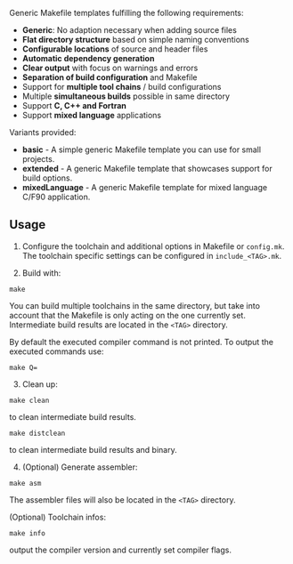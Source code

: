 Generic Makefile templates fulfilling the following requirements:
* **Generic**: No adaption necessary when adding source files
* **Flat directory structure** based on simple naming conventions
* **Configurable locations** of source and header files
* **Automatic dependency generation**
* **Clear output** with focus on warnings and errors
* **Separation of build configuration** and Makefile
* Support for **multiple tool chains** / build configurations
* Multiple **simultaneous builds** possible in same directory
* Support **C, C++ and Fortran**
* Support **mixed language** applications

Variants provided:
* **basic** - A simple generic Makefile template you can use for small projects.
* **extended** - A generic Makefile template that showcases support for build options.
* **mixedLanguage** - A generic Makefile template for mixed language C/F90 application.

## Usage

1. Configure the toolchain <TAG> and additional options in Makefile or `config.mk`. The toolchain specific settings can be configured in `include_<TAG>.mk`.

2. Build with:
```
make
```

You can build multiple toolchains in the same directory, but take into account that the Makefile is only acting on the one currently set. Intermediate build results are located in the `<TAG>` directory.

By default the executed compiler command is not printed. To output the executed commands use:
```
make Q=
```

3. Clean up:
```
make clean
```
to clean intermediate build results.

```
make distclean
```
to clean intermediate build results and binary.

4. (Optional) Generate assembler:
```
make asm
```
The assembler files will also be located in the `<TAG>` directory.
  
(Optional) Toolchain infos:
```
make info
```
output the compiler version and currently set compiler flags.

